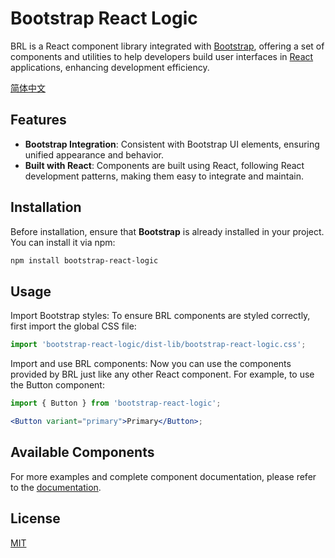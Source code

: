 # Bootstrap React Logic

BRL is a React component library integrated with [Bootstrap](https://getbootstrap.com), offering a set of components and
utilities to help developers build user interfaces in [React](https://react.dev) applications, enhancing development
efficiency.

[简体中文](./README.zh.md)

## Features

- **Bootstrap Integration**: Consistent with Bootstrap UI elements, ensuring unified appearance and behavior.
- **Built with React**: Components are built using React, following React development patterns, making them easy to
  integrate and maintain.

## Installation

Before installation, ensure that **Bootstrap** is already installed in your project. You can install it via npm:

```bash
npm install bootstrap-react-logic
```

## Usage

Import Bootstrap styles: To ensure BRL components are styled correctly, first import the global CSS file:

```js
import 'bootstrap-react-logic/dist-lib/bootstrap-react-logic.css';
```

Import and use BRL components: Now you can use the components provided by BRL just like any other React component. For
example, to use the Button component:

```jsx
import { Button } from 'bootstrap-react-logic';

<Button variant="primary">Primary</Button>;
```

## Available Components

For more examples and complete component documentation, please refer to
the [documentation](https://dafengzhen.github.io/bootstrap-react-logic).

## License

[MIT](https://opensource.org/licenses/MIT)
